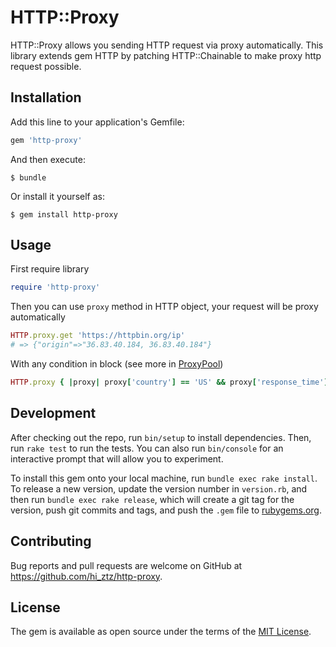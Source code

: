 # HTTP::Proxy

HTTP::Proxy allows you sending HTTP request via proxy automatically. This library extends gem HTTP by patching HTTP::Chainable to make proxy http request possible.

## Installation

Add this line to your application's Gemfile:

```ruby
gem 'http-proxy'
```

And then execute:

    $ bundle

Or install it yourself as:

    $ gem install http-proxy

## Usage

First require library

```ruby
require 'http-proxy'
```

Then you can use `proxy` method in HTTP object, your request will be proxy automatically

```ruby
HTTP.proxy.get 'https://httpbin.org/ip'
# => {"origin"=>"36.83.40.184, 36.83.40.184"}
```

With any condition in block (see more in [ProxyPool](https://github.com/zt2/ProxyPool))

```ruby
HTTP.proxy { |proxy| proxy['country'] == 'US' && proxy['response_time'] < 2 }.get
```

## Development

After checking out the repo, run `bin/setup` to install dependencies. Then, run `rake test` to run the tests. You can also run `bin/console` for an interactive prompt that will allow you to experiment.

To install this gem onto your local machine, run `bundle exec rake install`. To release a new version, update the version number in `version.rb`, and then run `bundle exec rake release`, which will create a git tag for the version, push git commits and tags, and push the `.gem` file to [rubygems.org](https://rubygems.org).

## Contributing

Bug reports and pull requests are welcome on GitHub at https://github.com/hi_ztz/http-proxy.

## License

The gem is available as open source under the terms of the [MIT License](https://opensource.org/licenses/MIT).
